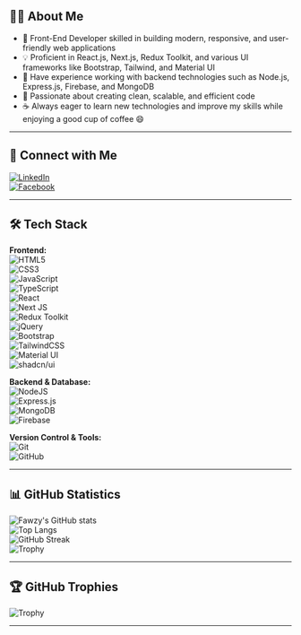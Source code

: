 ## 👨‍💻 About Me
- 🌱 Front-End Developer skilled in building modern, responsive, and user-friendly web applications  
- 💡 Proficient in React.js, Next.js, Redux Toolkit, and various UI frameworks like Bootstrap, Tailwind, and Material UI  
- 🚀 Have experience working with backend technologies such as Node.js, Express.js, Firebase, and MongoDB  
- 🎯 Passionate about creating clean, scalable, and efficient code  
- ☕ Always eager to learn new technologies and improve my skills while enjoying a good cup of coffee 😄  

---

## 🔗 Connect with Me
[![LinkedIn](https://img.shields.io/badge/LinkedIn-0077B5?style=for-the-badge&logo=linkedin&logoColor=white)](https://www.linkedin.com/in/fawzy-basuony-0592b32a6/)  
[![Facebook](https://img.shields.io/badge/Facebook-1877F2?style=for-the-badge&logo=facebook&logoColor=white)](https://www.facebook.com/)  

---

## 🛠️ Tech Stack  

**Frontend:**  
![HTML5](https://img.shields.io/badge/html5-%23E34F26.svg?style=for-the-badge&logo=html5&logoColor=white)  
![CSS3](https://img.shields.io/badge/css3-%231572B6.svg?style=for-the-badge&logo=css3&logoColor=white)  
![JavaScript](https://img.shields.io/badge/javascript-%23323330.svg?style=for-the-badge&logo=javascript&logoColor=%23F7DF1E)  
![TypeScript](https://img.shields.io/badge/typescript-%23007ACC.svg?style=for-the-badge&logo=typescript&logoColor=white)  
![React](https://img.shields.io/badge/react-%2320232a.svg?style=for-the-badge&logo=react&logoColor=%2361DAFB)  
![Next JS](https://img.shields.io/badge/Next-black?style=for-the-badge&logo=next.js&logoColor=white)  
![Redux Toolkit](https://img.shields.io/badge/redux_toolkit-764ABC?style=for-the-badge&logo=redux&logoColor=white)  
![jQuery](https://img.shields.io/badge/jquery-%230769AD.svg?style=for-the-badge&logo=jquery&logoColor=white)  
![Bootstrap](https://img.shields.io/badge/bootstrap-%23563D7C.svg?style=for-the-badge&logo=bootstrap&logoColor=white)  
![TailwindCSS](https://img.shields.io/badge/tailwindcss-%2338B2AC.svg?style=for-the-badge&logo=tailwind-css&logoColor=white)  
![Material UI](https://img.shields.io/badge/materialui-%230081CB.svg?style=for-the-badge&logo=mui&logoColor=white)  
![shadcn/ui](https://img.shields.io/badge/shadcn/ui-000000?style=for-the-badge&logo=radixui&logoColor=white)  


**Backend & Database:**  
![NodeJS](https://img.shields.io/badge/node.js-6DA55F?style=for-the-badge&logo=node.js&logoColor=white)  
![Express.js](https://img.shields.io/badge/express.js-%23404d59.svg?style=for-the-badge&logo=express&logoColor=%2361DAFB)  
![MongoDB](https://img.shields.io/badge/mongodb-%234ea94b.svg?style=for-the-badge&logo=mongodb&logoColor=white)  
![Firebase](https://img.shields.io/badge/firebase-%23039BE5.svg?style=for-the-badge&logo=firebase)  

**Version Control & Tools:**  
![Git](https://img.shields.io/badge/git-%23F05033.svg?style=for-the-badge&logo=git&logoColor=white)  
![GitHub](https://img.shields.io/badge/github-%23121011.svg?style=for-the-badge&logo=github&logoColor=white)  

 ---

## 📊 GitHub Statistics  

![Fawzy's GitHub stats](https://github-readme-stats.vercel.app/api?username=Fawzybasuony&show_icons=true&theme=radical)  
![Top Langs](https://github-readme-stats.vercel.app/api/top-langs/?username=Fawzybasuony&layout=compact&theme=radical)  
![GitHub Streak](https://github-readme-streak-stats.herokuapp.com/?user=Fawzybasuony&theme=radical&hide_border=false)  
![Trophy](https://github-profile-trophy.vercel.app/?username=Fawzybasuony&theme=radical&no-frame=false&no-bg=true&margin-w=4)  

---
## 🏆 GitHub Trophies  

![Trophy](https://github-profile-trophy.vercel.app/?username=Fawzybasuony&theme=radical&no-frame=false&no-bg=true&margin-w=4)  

 
---

